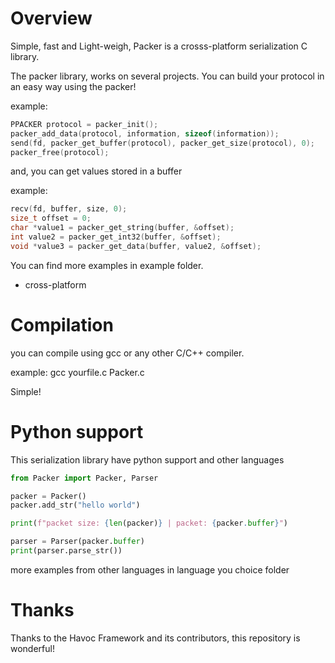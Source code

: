 # Overview

Simple, fast and Light-weigh, Packer is a crosss-platform serialization C library.

The packer library, works on several projects. You can build your protocol in an easy way using the packer!

example:

```c
PPACKER protocol = packer_init();
packer_add_data(protocol, information, sizeof(information));
send(fd, packer_get_buffer(protocol), packer_get_size(protocol), 0);
packer_free(protocol);
```

and, you can get values stored in a buffer

example:

```c
recv(fd, buffer, size, 0);
size_t offset = 0;
char *value1 = packer_get_string(buffer, &offset);
int value2 = packer_get_int32(buffer, &offset);
void *value3 = packer_get_data(buffer, value2, &offset);
```

You can find more examples in example folder.

* cross-platform

# Compilation

you can compile using gcc or any other C/C++ compiler.

example:
gcc yourfile.c Packer.c

Simple!

# Python support

This serialization library have python support and other languages

```python
from Packer import Packer, Parser

packer = Packer()
packer.add_str("hello world")

print(f"packet size: {len(packer)} | packet: {packer.buffer}")

parser = Parser(packer.buffer)
print(parser.parse_str())
```

more examples from other languages in language you choice folder 

# Thanks

Thanks to the Havoc Framework and its contributors, this repository is wonderful!
